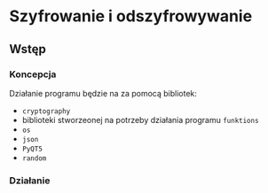 # Szyfrowanie i odszyfrowywanie
## Wstęp
### Koncepcja
Działanie programu będzie na za pomocą bibliotek:
- `cryptography`
- biblioteki stworzeonej na potrzeby działania programu `funktions`
- `os`
- `json`
-  `PyQT5`
-  `random`
### Działanie
